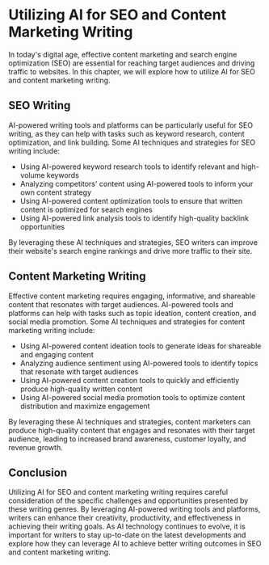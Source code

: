 Utilizing AI for SEO and Content Marketing Writing
==================================================================================================================================

In today's digital age, effective content marketing and search engine optimization (SEO) are essential for reaching target audiences and driving traffic to websites. In this chapter, we will explore how to utilize AI for SEO and content marketing writing.

SEO Writing
-----------

AI-powered writing tools and platforms can be particularly useful for SEO writing, as they can help with tasks such as keyword research, content optimization, and link building. Some AI techniques and strategies for SEO writing include:

* Using AI-powered keyword research tools to identify relevant and high-volume keywords
* Analyzing competitors' content using AI-powered tools to inform your own content strategy
* Using AI-powered content optimization tools to ensure that written content is optimized for search engines
* Using AI-powered link analysis tools to identify high-quality backlink opportunities

By leveraging these AI techniques and strategies, SEO writers can improve their website's search engine rankings and drive more traffic to their site.

Content Marketing Writing
-------------------------

Effective content marketing requires engaging, informative, and shareable content that resonates with target audiences. AI-powered tools and platforms can help with tasks such as topic ideation, content creation, and social media promotion. Some AI techniques and strategies for content marketing writing include:

* Using AI-powered content ideation tools to generate ideas for shareable and engaging content
* Analyzing audience sentiment using AI-powered tools to identify topics that resonate with target audiences
* Using AI-powered content creation tools to quickly and efficiently produce high-quality written content
* Using AI-powered social media promotion tools to optimize content distribution and maximize engagement

By leveraging these AI techniques and strategies, content marketers can produce high-quality content that engages and resonates with their target audience, leading to increased brand awareness, customer loyalty, and revenue growth.

Conclusion
----------

Utilizing AI for SEO and content marketing writing requires careful consideration of the specific challenges and opportunities presented by these writing genres. By leveraging AI-powered writing tools and platforms, writers can enhance their creativity, productivity, and effectiveness in achieving their writing goals. As AI technology continues to evolve, it is important for writers to stay up-to-date on the latest developments and explore how they can leverage AI to achieve better writing outcomes in SEO and content marketing writing.
